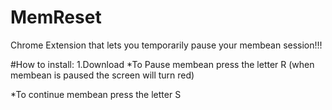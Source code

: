 # MemReset
Chrome Extension that lets you temporarily pause your membean session!!!


#How to install:
1.Download 
*To Pause membean press the letter R (when membean is paused the screen will turn red)

*To continue membean press the letter S
